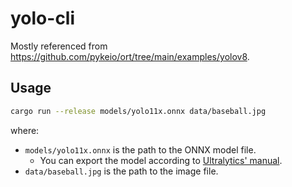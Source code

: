 # yolo-cli

Mostly referenced from <https://github.com/pykeio/ort/tree/main/examples/yolov8>.

## Usage

```bash
cargo run --release models/yolo11x.onnx data/baseball.jpg
```

where:

- `models/yolo11x.onnx` is the path to the ONNX model file.
    - You can export the model according to [Ultralytics' manual](https://docs.ultralytics.com/integrations/onnx/).
- `data/baseball.jpg` is the path to the image file.
